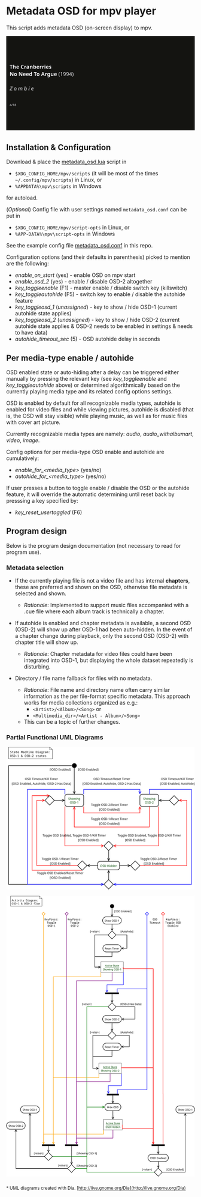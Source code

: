 # Metadata OSD for mpv player
This script adds metadata OSD (on-screen display) to mpv.

![Screenshot](screenshot.png)

## Installation & Configuration
Download & place the [metadata_osd.lua](scripts/metadata_osd.lua?raw=true) script in

- `$XDG_CONFIG_HOME/mpv/scripts` (it will be most of the times `~/.config/mpv/scripts`) in Linux, or
- `%APPDATA%\mpv\scripts` in Windows

for autoload.

(_Optional_) Config file with user settings named `metadata_osd.conf` can be put in

- `$XDG_CONFIG_HOME/mpv/script-opts` in Linux, or
- `%APP‐DATA%\mpv\script-opts` in Windows

See the example config file [metadata_osd.conf](script-opts/metadata_osd.conf?raw=true) in this repo.

Configuration options (and their defaults in parenthesis) picked to mention are the following:

* _enable_on_start_ (yes) - enable OSD on mpv start
* _enable_osd_2_ (yes) - enable / disable OSD-2 altogether
* _key_toggleenable_ (F1) - master enable / disable switch key (killswitch)
* _key_toggleautohide_ (F5) - switch key to enable / disable the autohide feature
* _key_toggleosd_1_ (_unassigned_) - key to show / hide OSD-1 (current autohide state applies)
* _key_toggleosd_2_ (_unassigned_) - key to show / hide OSD-2 (current autohide state applies & OSD-2 needs to be enabled in settings & needs to have data)
* _autohide_timeout_sec_ (5) - OSD autohide delay in seconds

## Per media-type enable / autohide
OSD enabled state or auto-hiding after a delay can be triggered either manually by pressing the relevant key (see _key_toggleenable_ and _key_toggleautohide_ above) or determined algorithmically based on the currently playing media type and its related config options settings.

OSD is enabled by default for all recognizable media types, autohide is enabled for video files and while viewing pictures, autohide is disabled (that is, the OSD will stay visible) while playing music, as well as for music files with cover art picture.

Currently recognizable media types are namely: _audio_, _audio_withalbumart_, _video_, _image_.

Config options for per media-type OSD enable and autohide are cumulatively:

* _enable_for\_<media_type\>_ (yes/no)
* _autohide_for\_<media_type\>_ (yes/no)

If user presses a button to toggle enable / disable the OSD or the autohide feature, it will override the automatic determining until reset back by presssing a key specified by:

* _key_reset_usertoggled_ (F6)

## Program design
Below is the program design documentation (not necessary to read for program use).

### Metadata selection
- If the currently playing file is not a video file and has internal **chapters**, these are preferred and shown on the OSD, otherwise file metadata is selected and shown.

	- _Rationale_: Implemented to support music files accompanied with a .cue file where each album track is technically a chapter.

- If autohide is enabled and chapter metadata is available, a second OSD (OSD-2) will show up after OSD-1 had been auto-hidden. In the event of a chapter change during playback, only the second OSD (OSD-2) with chapter title will show up.

	- _Rationale_: Chapter metadata for video files could have been integrated into OSD-1, but displaying the whole dataset repeatedly is disturbing.

- Directory / file name fallback for files with no metadata.

	- _Rationale_: File name and directory name often carry similar information as the per file-format specific metadata. This approach works for media collections organized as e.g.:
		- `<Artist>/<Album>/<Song>` or
		- `<Multimedia_dir>/<Artist - Album>/<Song>`
	- This can be a topic of further changes.

### Partial Functional UML Diagrams
![State Machine Diagram](StateMachineDiagram.svg)

![Activity Diagram](ActivityDiagram.svg)

<sub>* UML diagrams created with Dia. [http://live.gnome.org/Dia](http://live.gnome.org/Dia)</sup>
